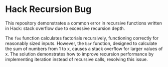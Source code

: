 # Hack Recursion Bug

This repository demonstrates a common error in recursive functions written in Hack: stack overflow due to excessive recursion depth.

The `foo` function calculates factorials recursively, functioning correctly for reasonably sized inputs.  However, the `bar` function, designed to calculate the sum of numbers from 1 to x, causes a stack overflow for larger values of x.  The solution demonstrates how to improve recursion performance by implementing iteration instead of recursive calls, resolving this issue.